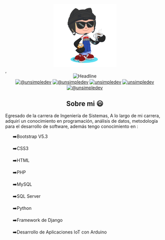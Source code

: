 <div>
    <div align=center>
        <img src="https://raw.githubusercontent.com/AhmedFathyDev/AhmedFathyDev/main/GitHub.png" alt="Avatar Diego Bonatti" height="200">
    </div>,
    <div align=center>
        <img src="https://readme-typing-svg.herokuapp.com?color=%236FDA44&size=32&center=true&vCenter=true&width=600&height=50&lines=Hola,+Soy+Diego+Bonatti+%F0%9F%91%8B;Egresado+de+Ingeniería+de+Sistemas" alt="Headline" />
    </div>
    <div align=center>
      <a href="#" target="blank"><img align="center" src="https://img.shields.io/badge/YouTube-FF0000?style=for-the-badge&logo=youtube&logoColor=white" alt="@unsimpledev"  /></a>
      <a href="https://wa.link/8if955" target="blank"><img align="center" src="https://img.shields.io/badge/WhatsApp-00FF00?style=for-the-badge&logo=whatsapp&logoColor=white" alt="@unsimpledev" /></a>
      <a href="https://www.linkedin.com/in/diego-bonatti-pajuelo" target="blank"><img align="center" src="https://img.shields.io/badge/LinkedIn-0077B5?style=for-the-badge&logo=linkedin&logoColor=white" alt="unsimpledev"/></a>
      <a href="https://www.facebook.com/diego.bonattipajuelo" target="blank"><img align="center" src="https://img.shields.io/badge/Facebook-1877F2?style=for-the-badge&logo=facebook&logoColor=white" alt="unsimpledev"  /></a>
      <a href = "mailto:bonattipajuelodiego2406@gmail.com" target="blank"><img align="center" src="https://img.shields.io/badge/Gmail-D14836?style=for-the-badge&logo=gmail&logoColor=white" alt="@unsimpledev"  /></a>
<br>
<h2>Sobre mi 😃</h2>
    </div>
    <div>
        <p>
            Egresado de la carrera de Ingeniería de Sistemas, A lo largo de mi carrera, adquirí un conocimiento en programación, análisis de datos, metodología para el desarrollo de software, además tengo conocimiento en :
<ol>➡️Bootstrap V5.3</ol>
<ol>➡️CSS3</ol>
<ol>➡️HTML</ol>
<ol>➡️PHP</ol>
<ol>➡️MySQL</ol>
<ol>➡️SQL Server</ol>
<ol>➡️Python</ol>
<ol>➡️Framework de Django </ol>
<ol>➡️Desarrollo de Aplicaciones IoT con Arduino</ol>
        </p>
    </div>
</div>
